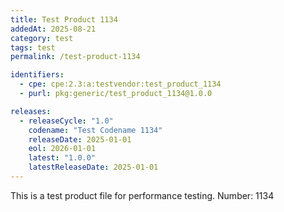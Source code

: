 ```yaml
---
title: Test Product 1134
addedAt: 2025-08-21
category: test
tags: test
permalink: /test-product-1134

identifiers:
  - cpe: cpe:2.3:a:testvendor:test_product_1134
  - purl: pkg:generic/test_product_1134@1.0.0

releases:
  - releaseCycle: "1.0"
    codename: "Test Codename 1134"
    releaseDate: 2025-01-01
    eol: 2026-01-01
    latest: "1.0.0"
    latestReleaseDate: 2025-01-01
---
```


This is a test product file for performance testing. Number: 1134
